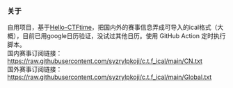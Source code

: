 ### 关于

自用项目，基于[Hello-CTFtime](https://github.com/ProbiusOfficial/Hello-CTFtime/tree/main)，把国内外的赛事信息弄成可导入的ical格式（大概），目前已用google日历验证，没试过其他日历。使用 GitHub Action 定时执行脚本。  
国内赛事订阅链接：https://raw.githubusercontent.com/syzrylpkoji/c.t.f_ical/main/CN.txt  
国外赛事订阅链接：https://raw.githubusercontent.com/syzrylpkoji/c.t.f_ical/main/Global.txt
